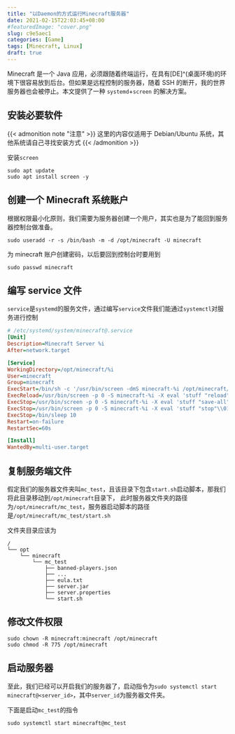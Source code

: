 ```yaml
---
title: "以Daemon的方式运行Minecraft服务器"
date: 2021-02-15T22:03:45+08:00
#featuredImage: "cover.png"
slug: c9e5aec1
categories: [Game]
tags: [Minecraft, Linux]
draft: true
---
```


Minecraft 是一个 Java 应用，必须跟随着终端运行，在具有[DE]^(桌面环境)的环境下很容易放到后台。但如果是远程控制的服务器，随着 SSH 的断开，我的世界服务器也会被停止。本文提供了一种 `systemd`+`screen` 的解决方案。

<!--more-->

## 安装必要软件

{{< admonition note "注意" >}}
这里的内容仅适用于 Debian/Ubuntu 系统，其他系统请自己寻找安装方式
{{< /admonition >}}

安装`screen`

```shell
sudo apt update
sudo apt install screen -y
```

## 创建一个 Minecraft 系统账户

根据权限最小化原则，我们需要为服务器创建一个用户，其实也是为了能回到服务器控制台做准备。

```shell
sudo useradd -r -s /bin/bash -m -d /opt/minecraft -U minecraft
```

为 minecraft 账户创建密码，以后要回到控制台时要用到

```shell
sudo passwd minecraft
```

## 编写 service 文件

`service`是`systemd`的服务文件，通过编写`service`文件我们能通过`systemctl`对服务进行控制

```ini
# /etc/systemd/system/minecraft@.service
[Unit]
Description=Minecraft Server %i
After=network.target

[Service]
WorkingDirectory=/opt/minecraft/%i
User=minecraft
Group=minecraft
ExecStart=/bin/sh -c '/usr/bin/screen -dmS minecraft-%i /opt/minecraft/%i/start.sh'
ExecReload=/usr/bin/screen -p 0 -S minecraft-%i -X eval 'stuff "reload"\\015'
ExecStop=/usr/bin/screen -p 0 -S minecraft-%i -X eval 'stuff "save-all"\\015'
ExecStop=/usr/bin/screen -p 0 -S minecraft-%i -X eval 'stuff "stop"\\015'
ExecStop=/bin/sleep 10
Restart=on-failure
RestartSec=60s

[Install]
WantedBy=multi-user.target
```

## 复制服务端文件

假定我们的服务器文件夹叫`mc_test`，且该目录下包含`start.sh`启动脚本，那我们将此目录移动到`/opt/minecraft`目录下，
此时服务器文件夹的路径为`/opt/minecraft/mc_test`，服务器启动脚本的路径是`/opt/minecraft/mc_test/start.sh`

文件夹目录应该为

```shell
/
└── opt
    └── minecraft
        └── mc_test
            ├── banned-players.json
            ├── ...
            ├── eula.txt
            ├── server.jar
            ├── server.properties
            └── start.sh
```

## 修改文件权限

```shell
sudo chown -R minecraft:minecraft /opt/minecraft
sudo chmod -R 775 /opt/minecraft 
```

## 启动服务器

至此，我们已经可以开启我们的服务器了，启动指令为`sudo systemctl start minecraft@<server_id>`，其中`server_id`为服务器文件夹。

下面是启动`mc_test`的指令

```shell
sudo systemctl start minecraft@mc_test
```
